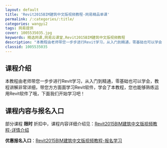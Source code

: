 ```yaml
---
layout: default
title: 'Revit2015BIM建筑中文版视频教程-网易精品单课'
permalink: /:categories/:title/
categories: wangyi2
tags: 网易提供
cover: 1005535035.jpg
keywords: 精选网课,网易云课堂,Revit2015BIM建筑中文版视频教程
description: "本教程由老师带您一步步进行Revit学习，从入门到精通，零基础也可以学会，教程讲解非常详细，带您方方面面学习Revit软件，学会了本教程，您也能够熟练运用Revit软件了哦，下面我们开始学习"
classid: 1005535035
---
```


## 课程介绍

本教程由老师带您一步步进行Revit学习，从入门到精通，零基础也可以学会，教程讲解非常详细，带您方方面面学习Revit软件，学会了本教程，您也能够熟练运用Revit软件了哦，下面我们开始学习吧！

## 课程内容与报名入口

部分课程 **限时** 折扣中，课程内容详细介绍见：[Revit2015BIM建筑中文版视频教程-详情介绍](https://study.163.com/course/introduction/1005535035.htm?share=1&shareId=1025206652&utm_campaign=share&utm_medium=iphoneShare&utm_source=&utm_u=1025206652)

**优惠报名入口**：[Revit2015BIM建筑中文版视频教程-报名学习](https://study.163.com/course/introduction/1005535035.htm?share=1&shareId=1025206652&utm_campaign=share&utm_medium=iphoneShare&utm_source=&utm_u=1025206652)

